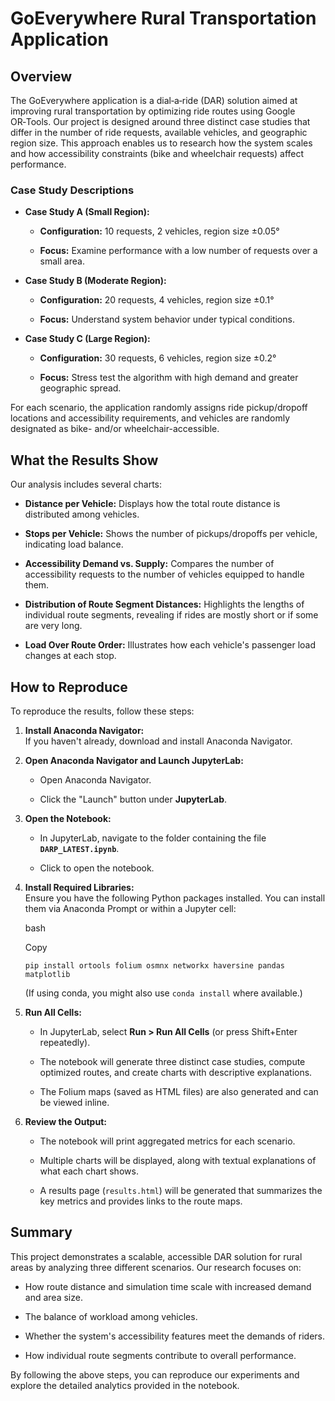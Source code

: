 GoEverywhere Rural Transportation Application
=============================================

Overview
--------

The GoEverywhere application is a dial‑a‑ride (DAR) solution aimed at improving rural transportation by optimizing ride routes using Google OR‑Tools. Our project is designed around three distinct case studies that differ in the number of ride requests, available vehicles, and geographic region size. This approach enables us to research how the system scales and how accessibility constraints (bike and wheelchair requests) affect performance.

### Case Study Descriptions

-   **Case Study A (Small Region):**

    -   **Configuration:** 10 requests, 2 vehicles, region size ±0.05°

    -   **Focus:** Examine performance with a low number of requests over a small area.

-   **Case Study B (Moderate Region):**

    -   **Configuration:** 20 requests, 4 vehicles, region size ±0.1°

    -   **Focus:** Understand system behavior under typical conditions.

-   **Case Study C (Large Region):**

    -   **Configuration:** 30 requests, 6 vehicles, region size ±0.2°

    -   **Focus:** Stress test the algorithm with high demand and greater geographic spread.

For each scenario, the application randomly assigns ride pickup/dropoff locations and accessibility requirements, and vehicles are randomly designated as bike- and/or wheelchair-accessible.

What the Results Show
---------------------

Our analysis includes several charts:

-   **Distance per Vehicle:** Displays how the total route distance is distributed among vehicles.

-   **Stops per Vehicle:** Shows the number of pickups/dropoffs per vehicle, indicating load balance.

-   **Accessibility Demand vs. Supply:** Compares the number of accessibility requests to the number of vehicles equipped to handle them.

-   **Distribution of Route Segment Distances:** Highlights the lengths of individual route segments, revealing if rides are mostly short or if some are very long.

-   **Load Over Route Order:** Illustrates how each vehicle's passenger load changes at each stop.

How to Reproduce
----------------

To reproduce the results, follow these steps:

1.  **Install Anaconda Navigator:**\
    If you haven't already, download and install Anaconda Navigator.

2.  **Open Anaconda Navigator and Launch JupyterLab:**

    -   Open Anaconda Navigator.

    -   Click the "Launch" button under **JupyterLab**.

3.  **Open the Notebook:**

    -   In JupyterLab, navigate to the folder containing the file **`DARP_LATEST.ipynb`**.

    -   Click to open the notebook.

4.  **Install Required Libraries:**\
    Ensure you have the following Python packages installed. You can install them via Anaconda Prompt or within a Jupyter cell:

    bash

    Copy

    `pip install ortools folium osmnx networkx haversine pandas matplotlib`

    (If using conda, you might also use `conda install` where available.)

5.  **Run All Cells:**

    -   In JupyterLab, select **Run > Run All Cells** (or press Shift+Enter repeatedly).

    -   The notebook will generate three distinct case studies, compute optimized routes, and create charts with descriptive explanations.

    -   The Folium maps (saved as HTML files) are also generated and can be viewed inline.

6.  **Review the Output:**

    -   The notebook will print aggregated metrics for each scenario.

    -   Multiple charts will be displayed, along with textual explanations of what each chart shows.

    -   A results page (`results.html`) will be generated that summarizes the key metrics and provides links to the route maps.

Summary
-------

This project demonstrates a scalable, accessible DAR solution for rural areas by analyzing three different scenarios. Our research focuses on:

-   How route distance and simulation time scale with increased demand and area size.

-   The balance of workload among vehicles.

-   Whether the system's accessibility features meet the demands of riders.

-   How individual route segments contribute to overall performance.

By following the above steps, you can reproduce our experiments and explore the detailed analytics provided in the notebook.